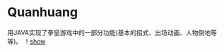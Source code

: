 # Quanhuang
用JAVA实现了拳皇游戏中的一部分功能(基本的招式、出场动画、人物倒地等等)。
！[show](https://github.com/DAISIRME/Quanhuang/blob/master/%E5%BC%80%E5%A7%8B.png)

